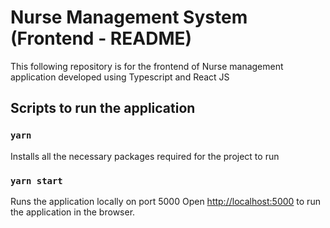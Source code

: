 # Nurse Management System (Frontend - README)

This following repository is for the frontend of Nurse management application developed using Typescript and React JS

## Scripts to run the application

### `yarn`

Installs all the necessary packages required for the project to run

### `yarn start`

Runs the application locally on port 5000
Open [http://localhost:5000](http://localhost:5000) to run the application in the browser.
